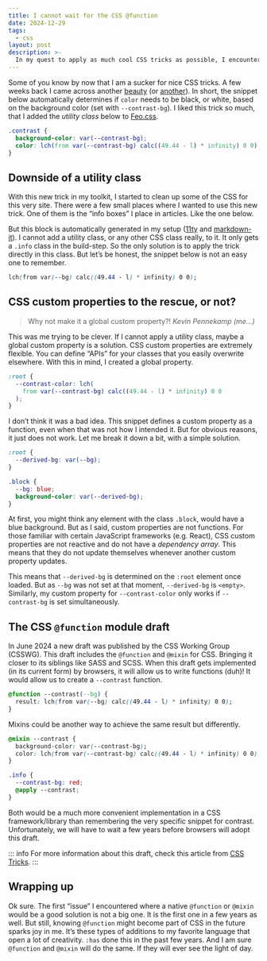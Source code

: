 ```yaml
---
title: I cannot wait for the CSS @function
date: 2024-12-29
tags:
  - css
layout: post
description: >-
  In my quest to apply as much cool CSS tricks as possible, I encountered an issue that navigated me towards a new and exciting CSSWG draft.
---
```


Some of you know by now that I am a sucker for nice CSS tricks. A few weeks back I came across another [beauty](https://bsky.app/profile/devongovett.bsky.social/post/3lcedcdj4qk2y) (or [another](https://lea.verou.me/blog/2024/contrast-color/)). In short, the snippet below automatically determines if `color` needs to be black, or white, based on the background color (set with `--contrast-bg`). I liked this trick so much, that I added the _utility class_ below to [Feo.css](https://feo.crinkles.dev/utilities/contrast/).

```css
.contrast {
  background-color: var(--contrast-bg);
  color: lch(from var(--contrast-bg) calc((49.44 - l) * infinity) 0 0);
}
```

## Downside of a utility class

With this new trick in my toolkit, I started to clean up some of the CSS for this very site. There were a few small places where I wanted to use this new trick. One of them is the “info boxes” I place in articles. Like the one below.

But this block is automatically generated in my setup ([11ty](https://www.11ty.dev) and [markdown-it](https://github.com/markdown-it/markdown-it)). I cannot add a utility class, or any other CSS class really, to it. It only gets a `.info` class in the build-step. So the only solution is to apply the trick directly in this class. But let’s be honest, the snippet below is not an easy one to remember.

```css
lch(from var(--bg) calc((49.44 - l) * infinity) 0 0);
```

## CSS custom properties to the rescue, or not?

> Why not make it a global custom property?! <cite>Kevin Pennekamp (me...)</cite>

This was me trying to be clever. If I cannot apply a utility class, maybe a global custom property is a solution. CSS custom properties are extremely flexible. You can define “APIs” for your classes that you easily overwrite elsewhere. With this in mind, I created a global property.

```css
:root {
  --contrast-color: lch(
    from var(--contrast-bg) calc((49.44 - l) * infinity) 0 0
  );
}
```

I don’t think it was a bad idea. This snippet defines a custom property as a function, even when that was not how I intended it. But for obvious reasons, it just does not work. Let me break it down a bit, with a simple solution.

```css
:root {
  --derived-bg: var(--bg);
}

.block {
  --bg: blue;
  background-color: var(--derived-bg);
}
```

At first, you might think any element with the class `.block`, would have a blue background. But as I said, custom properties are not functions. For those familiar with certain JavaScript frameworks (e.g. React), CSS custom properties are not reactive and do not have a _dependency array_. This means that they do not update themselves whenever another custom property updates.

This means that `--derived-bg` is determined on the `:root` element once loaded. But as `--bg` was not set at that moment, `--derived-bg` is `<empty>`. Similarly, my custom property for `--contrast-color` only works if `--contrast-bg` is set simultaneously.

## The CSS `@function` module draft

In June 2024 a new draft was published by the CSS Working Group (CSSWG). This draft includes the `@function` and `@mixin` for CSS. Bringing it closer to its siblings like SASS and SCSS. When this draft gets implemented (in its current form) by browsers, it will allow us to write functions (duh)! It would allow us to create a `--contrast` function.

```css
@function --contrast(--bg) {
  result: lch(from var(--bg) calc((49.44 - l) * infinity) 0 0);
}
```

Mixins could be another way to achieve the same result but differently.

```css
@mixin --contrast {
  background-color: var(--contrast-bg);
  color: lch(from var(--contrast-bg) calc((49.44 - l) * infinity) 0 0);
}

.info {
  --contrast-bg: red;
  @apply --contrast;
}
```

Both would be a much more convenient implementation in a CSS framework/library than remembering the very specific snippet for contrast. Unfortunately, we will have to wait a few years before browsers will adopt this draft.

::: info
For more information about this draft, check this article from [CSS Tricks](https://css-tricks.com/css-functions-and-mixins-module-notes/).
:::

## Wrapping up

Ok sure. The first “issue” I encountered where a native `@function` or `@mixin` would be a good solution is not a big one. It is the first one in a few years as well. But still, knowing `@function` might become part of CSS in the future sparks joy in me. It’s these types of additions to my favorite language that open a lot of creativity. `:has` done this in the past few years. And I am sure `@function` and `@mixin` will do the same. If they will ever see the light of day.
